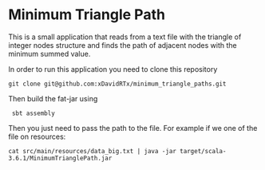 # Minimum Triangle Path

This is a small application that reads from a text file with the triangle of integer nodes 
structure and finds the path of adjacent nodes with the minimum summed value. 

In order to run this application you need to clone this repository

```
git clone git@github.com:xDavidRTx/minimum_triangle_paths.git
```

Then build the fat-jar using

```
 sbt assembly
```

Then you just need to pass the path to the file. For example if we one of the file on resources: 

```
cat src/main/resources/data_big.txt | java -jar target/scala-3.6.1/MinimumTrianglePath.jar
```

